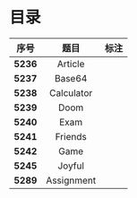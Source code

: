 # 目录

| 序号 | 题目 | 标注 |
| :-: | :-: | :-: |
| **5236** | Article |  |
| **5237** | Base64 |  |
| **5238** | Calculator |  |
| **5239** | Doom |  |
| **5240** | Exam |  |
| **5241** | Friends |  |
| **5242** | Game |  |
| **5245** | Joyful |  |
| **5289** | Assignment |  |
